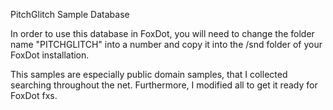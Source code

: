 PitchGlitch Sample Database

In order to use this database in FoxDot, you will need to change the folder name "PITCHGLITCH" into a number and copy it into the /snd folder of your FoxDot installation.

This samples are especially public domain samples, that I collected searching throughout the net. Furthermore, I modified all to get it ready for FoxDot fxs.
